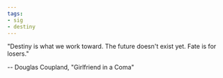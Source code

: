 ```yaml
---
tags:
- sig
- destiny
---
```




"Destiny is what we work toward. The future doesn't exist yet. Fate is for losers."

-- Douglas Coupland, "Girlfriend in a Coma"